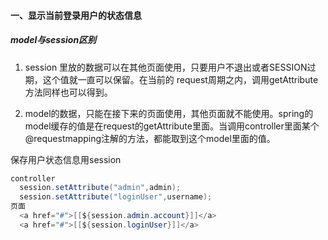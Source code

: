 #### 一、显示当前登录用户的状态信息

##### model与session区别

1. session 里放的数据可以在其他页面使用，只要用户不退出或者SESSION过期，这个值就一直可以保留。在当前的 request周期之内，调用getAttribute方法同样也可以得到。

2. model的数据，只能在接下来的页面使用，其他页面就不能使用。spring的model缓存的值是在request的getAttribute里面。当调用controller里面某个@requestmapping注解的方法，都能取到这个model里面的值。

保存用户状态信息用session

```java
controller
  session.setAttribute("admin",admin);
  session.setAttribute("loginUser",username);
页面
  <a href="#">[[${session.admin.account}]]</a>
  <a href="#">[[${session.loginUser}]]</a>
```

